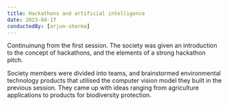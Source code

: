 ```yaml
---
title: Hackathons and artificial intelligence
date: 2023-04-17
conductedBy: [arjun-sharma]
---
```



Continuinung from the first session. The society was given an introduction to the concept of hackathons, and the elements of a strong hackathon pitch.

Society members were divided into teams, and brainstormed environmental technology products that utilised the computer vision model they built in the previous session. They came up with ideas ranging from agriculture applications to products for biodiversity protection.
